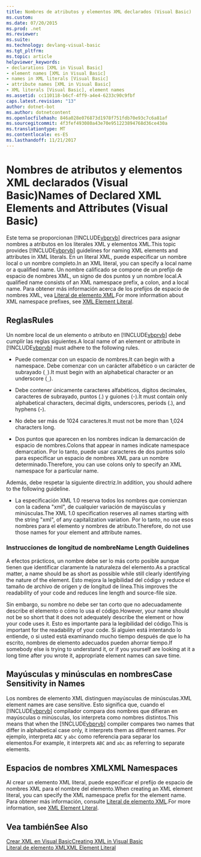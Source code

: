 ```yaml
---
title: Nombres de atributos y elementos XML declarados (Visual Basic)
ms.custom: 
ms.date: 07/20/2015
ms.prod: .net
ms.reviewer: 
ms.suite: 
ms.technology: devlang-visual-basic
ms.tgt_pltfrm: 
ms.topic: article
helpviewer_keywords:
- declarations [XML in Visual Basic]
- element names [XML in Visual Basic]
- names in XML literals [Visual Basic]
- attribute names [XML in Visual Basic]
- XML literals [Visual Basic], element names
ms.assetid: cc110118-b6cf-4ff9-a4e4-6233c90c9fbf
caps.latest.revision: "13"
author: dotnet-bot
ms.author: dotnetcontent
ms.openlocfilehash: 846a028e076873d1978f751fdb70e93c7c6a81af
ms.sourcegitcommit: 4f3fef493080a43e70e951223894768d36ce430a
ms.translationtype: MT
ms.contentlocale: es-ES
ms.lasthandoff: 11/21/2017
---
```

# <a name="names-of-declared-xml-elements-and-attributes-visual-basic"></a><span data-ttu-id="0f881-102">Nombres de atributos y elementos XML declarados (Visual Basic)</span><span class="sxs-lookup"><span data-stu-id="0f881-102">Names of Declared XML Elements and Attributes (Visual Basic)</span></span>
<span data-ttu-id="0f881-103">Este tema se proporcionan [!INCLUDE[vbprvb](~/includes/vbprvb-md.md)] directrices para asignar nombres a atributos en los literales XML y elementos XML.</span><span class="sxs-lookup"><span data-stu-id="0f881-103">This topic provides [!INCLUDE[vbprvb](~/includes/vbprvb-md.md)] guidelines for naming XML elements and attributes in XML literals.</span></span>  <span data-ttu-id="0f881-104">En un literal XML, puede especificar un nombre local o un nombre completo.</span><span class="sxs-lookup"><span data-stu-id="0f881-104">In an XML literal, you can specify a local name or a qualified name.</span></span> <span data-ttu-id="0f881-105">Un nombre calificado se compone de un prefijo de espacio de nombres XML, un signo de dos puntos y un nombre local.</span><span class="sxs-lookup"><span data-stu-id="0f881-105">A qualified name consists of an XML namespace prefix, a colon, and a local name.</span></span> <span data-ttu-id="0f881-106">Para obtener más información acerca de los prefijos de espacio de nombres XML, vea [Literal de elemento XML](../../../../visual-basic/language-reference/xml-literals/xml-element-literal.md).</span><span class="sxs-lookup"><span data-stu-id="0f881-106">For more information about XML namespace prefixes, see [XML Element Literal](../../../../visual-basic/language-reference/xml-literals/xml-element-literal.md).</span></span>  
  
## <a name="rules"></a><span data-ttu-id="0f881-107">Reglas</span><span class="sxs-lookup"><span data-stu-id="0f881-107">Rules</span></span>  
 <span data-ttu-id="0f881-108">Un nombre local de un elemento o atributo en [!INCLUDE[vbprvb](~/includes/vbprvb-md.md)] debe cumplir las reglas siguientes.</span><span class="sxs-lookup"><span data-stu-id="0f881-108">A local name of an element or attribute in [!INCLUDE[vbprvb](~/includes/vbprvb-md.md)] must adhere to the following rules.</span></span>  
  
-   <span data-ttu-id="0f881-109">Puede comenzar con un espacio de nombres.</span><span class="sxs-lookup"><span data-stu-id="0f881-109">It can begin with a namespace.</span></span> <span data-ttu-id="0f881-110">Debe comenzar con un carácter alfabético o un carácter de subrayado (`_`).</span><span class="sxs-lookup"><span data-stu-id="0f881-110">It must begin with an alphabetical character or an underscore (`_`).</span></span>  
  
-   <span data-ttu-id="0f881-111">Debe contener únicamente caracteres alfabéticos, dígitos decimales, caracteres de subrayado, puntos (.) y guiones (-).</span><span class="sxs-lookup"><span data-stu-id="0f881-111">It must contain only alphabetical characters, decimal digits, underscores, periods (.), and hyphens (-).</span></span>  
  
-   <span data-ttu-id="0f881-112">No debe ser más de 1024 caracteres.</span><span class="sxs-lookup"><span data-stu-id="0f881-112">It must not be more than 1,024 characters long.</span></span>  
  
-   <span data-ttu-id="0f881-113">Dos puntos que aparecen en los nombres indican la demarcación de espacio de nombres.</span><span class="sxs-lookup"><span data-stu-id="0f881-113">Colons that appear in names indicate namespace demarcation.</span></span> <span data-ttu-id="0f881-114">Por lo tanto, puede usar caracteres de dos puntos solo para especificar un espacio de nombres XML para un nombre determinado.</span><span class="sxs-lookup"><span data-stu-id="0f881-114">Therefore, you can use colons only to specify an XML namespace for a particular name.</span></span>  
  
 <span data-ttu-id="0f881-115">Además, debe respetar la siguiente directriz.</span><span class="sxs-lookup"><span data-stu-id="0f881-115">In addition, you should adhere to the following guideline.</span></span>  
  
-   <span data-ttu-id="0f881-116">La especificación XML 1.0 reserva todos los nombres que comienzan con la cadena "xml", de cualquier variación de mayúsculas y minúsculas.</span><span class="sxs-lookup"><span data-stu-id="0f881-116">The XML 1.0 specification reserves all names starting with the string "xml", of any capitalization variation.</span></span> <span data-ttu-id="0f881-117">Por lo tanto, no use esos nombres para el elemento y nombres de atributo.</span><span class="sxs-lookup"><span data-stu-id="0f881-117">Therefore, do not use those names for your element and attribute names.</span></span>  
  
### <a name="name-length-guidelines"></a><span data-ttu-id="0f881-118">Instrucciones de longitud de nombre</span><span class="sxs-lookup"><span data-stu-id="0f881-118">Name Length Guidelines</span></span>  
 <span data-ttu-id="0f881-119">A efectos prácticos, un nombre debe ser lo más corto posible aunque tienen que identificar claramente la naturaleza del elemento.</span><span class="sxs-lookup"><span data-stu-id="0f881-119">As a practical matter, a name should be as short as possible while still clearly identifying the nature of the element.</span></span> <span data-ttu-id="0f881-120">Esto mejora la legibilidad del código y reduce el tamaño de archivo de origen y de longitud de línea.</span><span class="sxs-lookup"><span data-stu-id="0f881-120">This improves the readability of your code and reduces line length and source-file size.</span></span>  
  
 <span data-ttu-id="0f881-121">Sin embargo, su nombre no debe ser tan corto que no adecuadamente describe el elemento o cómo lo usa el código.</span><span class="sxs-lookup"><span data-stu-id="0f881-121">However, your name should not be so short that it does not adequately describe the element or how your code uses it.</span></span> <span data-ttu-id="0f881-122">Esto es importante para la legibilidad del código.</span><span class="sxs-lookup"><span data-stu-id="0f881-122">This is important for the readability of your code.</span></span> <span data-ttu-id="0f881-123">Si alguien está intentando lo entiende, o si usted está examinando mucho tiempo después de que lo ha escrito, nombres de elemento adecuados pueden ahorrar tiempo.</span><span class="sxs-lookup"><span data-stu-id="0f881-123">If somebody else is trying to understand it, or if you yourself are looking at it a long time after you wrote it, appropriate element names can save time.</span></span>  
  
## <a name="case-sensitivity-in-names"></a><span data-ttu-id="0f881-124">Mayúsculas y minúsculas en nombres</span><span class="sxs-lookup"><span data-stu-id="0f881-124">Case Sensitivity in Names</span></span>  
 <span data-ttu-id="0f881-125">Los nombres de elemento XML distinguen mayúsculas de minúsculas.</span><span class="sxs-lookup"><span data-stu-id="0f881-125">XML element names are case sensitive.</span></span> <span data-ttu-id="0f881-126">Esto significa que, cuando el [!INCLUDE[vbprvb](~/includes/vbprvb-md.md)] compilador compara dos nombres que difieran en mayúsculas o minúsculas, los interpreta como nombres distintos.</span><span class="sxs-lookup"><span data-stu-id="0f881-126">This means that when the [!INCLUDE[vbprvb](~/includes/vbprvb-md.md)] compiler compares two names that differ in alphabetical case only, it interprets them as different names.</span></span> <span data-ttu-id="0f881-127">Por ejemplo, interpreta `ABC` y `abc` como referencia para separar los elementos.</span><span class="sxs-lookup"><span data-stu-id="0f881-127">For example, it interprets `ABC` and `abc` as referring to separate elements.</span></span>  
  
## <a name="xml-namespaces"></a><span data-ttu-id="0f881-128">Espacios de nombres XML</span><span class="sxs-lookup"><span data-stu-id="0f881-128">XML Namespaces</span></span>  
 <span data-ttu-id="0f881-129">Al crear un elemento XML literal, puede especificar el prefijo de espacio de nombres XML para el nombre del elemento.</span><span class="sxs-lookup"><span data-stu-id="0f881-129">When creating an XML element literal, you can specify the XML namespace prefix for the element name.</span></span> <span data-ttu-id="0f881-130">Para obtener más información, consulte [Literal de elemento XML](../../../../visual-basic/language-reference/xml-literals/xml-element-literal.md).</span><span class="sxs-lookup"><span data-stu-id="0f881-130">For more information, see [XML Element Literal](../../../../visual-basic/language-reference/xml-literals/xml-element-literal.md).</span></span>  
  
## <a name="see-also"></a><span data-ttu-id="0f881-131">Vea también</span><span class="sxs-lookup"><span data-stu-id="0f881-131">See Also</span></span>  
 [<span data-ttu-id="0f881-132">Crear XML en Visual Basic</span><span class="sxs-lookup"><span data-stu-id="0f881-132">Creating XML in Visual Basic</span></span>](../../../../visual-basic/programming-guide/language-features/xml/creating-xml.md)  
 [<span data-ttu-id="0f881-133">Literal de elemento XML</span><span class="sxs-lookup"><span data-stu-id="0f881-133">XML Element Literal</span></span>](../../../../visual-basic/language-reference/xml-literals/xml-element-literal.md)
